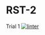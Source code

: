 # RST-2
Trial 1
[![linter](https://github.com/Jumana-Amr/RST-2/workflows/linter/badge.svg)](https://github.com/marketplace/actions/super-linter)
